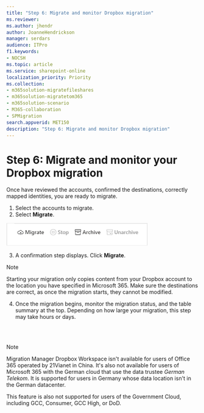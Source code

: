 ```yaml
---
title: "Step 6: Migrate and monitor Dropbox migration"
ms.reviewer: 
ms.author: jhendr
author: JoanneHendrickson
manager: serdars
audience: ITPro
f1.keywords:
- NOCSH
ms.topic: article
ms.service: sharepoint-online
localization_priority: Priority
ms.collection: 
- m365solution-migratefileshares
- m365solution-migratetom365
- m365solution-scenario
- M365-collaboration
- SPMigration
search.appverid: MET150
description: "Step 6: Migrate and monitor Dropbox migration"
---
```

# Step 6:  Migrate and monitor your Dropbox migration

Once have reviewed the accounts, confirmed the destinations, correctly mapped identities, you are ready to migrate.

1. Select the accounts to migrate.
2. Select **Migrate**.

![Select migrate button](media/mm-box-migrate-button.png) 

3.  A confirmation step displays.  Click **Migrate**.  

>[!Note]
> Starting your migration only copies content from your Dropbox account to the location you have specified in Microsoft 365.  Make sure the destinations are correct, as once the migration starts, they cannot be modified.

4.  Once the migration begins, monitor the migration status, and the table summary at the top.  Depending on how large your migration, this step may take hours or days.

</br></br>
>[!NOTE]
>Migration Manager Dropbox Workspace isn't available for users of Office 365 operated by 21Vianet in China. It's also not available for users of Microsoft 365 with the German cloud that use the data trustee *German Telekom*. It is supported for users in Germany whose data location isn't in the German datacenter.
>
> This feature is also not supported for users of the Government Cloud, including GCC, Consumer, GCC High, or DoD.
